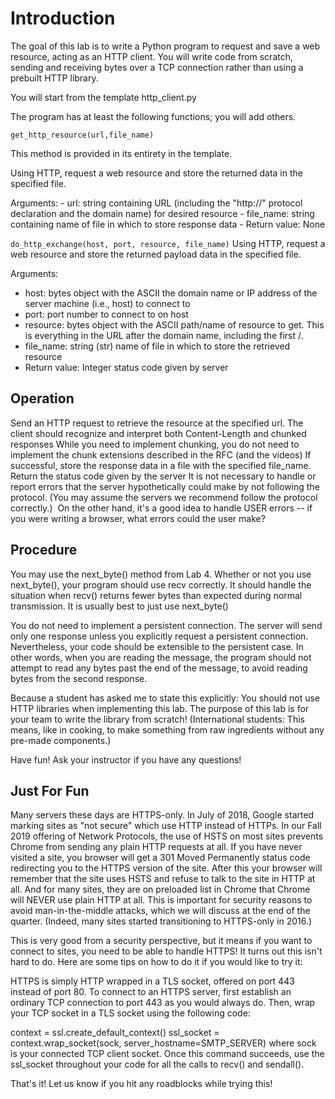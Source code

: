# Introduction
The goal of this lab is to write a Python program to request and save a web resource, acting as an HTTP client. You will write code from scratch, sending and receiving bytes over a TCP connection rather than using a prebuilt HTTP library.

You will start from the template http_client.py

The program has at least the following functions; you will add others.

```get_http_resource(url,file_name)```

This method is provided in its entirety in the template.

Using HTTP, request a web resource and store the returned data in the specified file.

Arguments:
	- url: string containing URL (including the "http://" protocol declaration and the domain name) for desired resource
	- file_name: string containing name of file in which to store response data
	- Return value: None


```do_http_exchange(host, port, resource, file_name)```
Using HTTP, request a web resource and store the returned payload data in the specified file.

Arguments:
- host: bytes object with the ASCII the domain name or IP address of the server machine (i.e., host) to connect to
- port: port number to connect to on host
- resource: bytes object with the ASCII path/name of resource to get. This is everything in the URL after the domain name, including the first /.
- file_name: string (str) name of file in which to store the retrieved resource
- Return value: Integer status code given by server

## Operation
Send an HTTP request to retrieve the resource at the specified url.
The client should recognize and interpret both Content-Length and chunked responses
While you need to implement chunking, you do not need to implement the chunk extensions described in the RFC (and the videos)
If successful, store the response data in a file with the specified file_name.
Return the status code given by the server
It is not necessary to handle or report errors that the server hypothetically could make by not following the protocol. (You may assume the servers we recommend follow the protocol correctly.)  On the other hand, it's a good idea to handle USER errors -- if you were writing a browser, what errors could the user make?

## Procedure
You may use the next_byte() method from Lab 4. Whether or not you use next_byte(), your program should use recv correctly. It should handle the situation when recv() returns fewer bytes than expected during normal transmission. It is usually best to just use next_byte()

You do not need to implement a persistent connection. The server will send only one response unless you explicitly request a persistent connection. Nevertheless, your code should be extensible to the persistent case. In other words, when you are reading the message, the program should not attempt to read any bytes past the end of the message, to avoid reading bytes from the second response.

Because a student has asked me to state this explicitly: You should not use HTTP libraries when implementing this lab. The purpose of this lab is for your team to write the library from scratch! (International students: This means, like in cooking, to make something from raw ingredients without any pre-made components.)

Have fun! Ask your instructor if you have any questions!

## Just For Fun
Many servers these days are HTTPS-only. In July of 2018, Google started marking sites as "not secure" which use HTTP instead of HTTPs. In our Fall 2019 offering of Network Protocols, the use of HSTS on most sites prevents Chrome from sending any plain HTTP requests at all. If you have never visited a site, you browser will get a 301 Moved Permanently status code redirecting you to the HTTPS version of the site. After this your browser will remember that the site uses HSTS and refuse to talk to the site in HTTP at all. And for many sites, they are on preloaded list in Chrome that Chrome will NEVER use plain HTTP at all. This is important for security reasons to avoid man-in-the-middle attacks, which we will discuss at the end of the quarter. (Indeed, many sites started transitioning to HTTPS-only in 2016.)

This is very good from a security perspective, but it means if you want to connect to sites, you need to be able to handle HTTPS! It turns out this isn't hard to do. Here are some tips on how to do it if you would like to try it:

HTTPS is simply HTTP wrapped in a TLS socket, offered on port 443 instead of port 80. To connect to an HTTPS server, first establish an ordinary TCP connection to port 443 as you would always do. Then, wrap your TCP socket in a TLS socket using the following code:

context = ssl.create_default_context()
ssl_socket = context.wrap_socket(sock, server_hostname=SMTP_SERVER)
where sock is your connected TCP client socket. Once this command succeeds, use the ssl_socket throughout your code for all the calls to recv() and sendall().

That's it! Let us know if you hit any roadblocks while trying this!